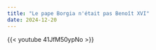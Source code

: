 ```yaml
---
title: "Le pape Borgia n'était pas Benoît XVI"
date: 2024-12-20
---
```


{{< youtube 41JfM50ypNo >}}
